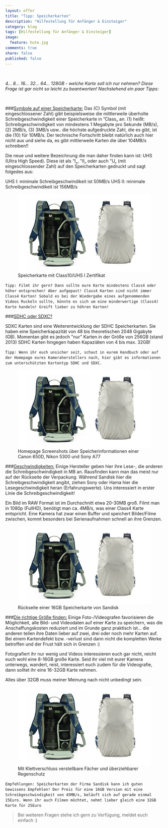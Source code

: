 ```yaml
---
layout: offer
title: "Tipp: Speicherkarten"
description: "Hilfestellung für Anfänger & Einsteiger"
category: blog
tags: [Hilfestellung für Anfänger & Einsteiger]
image:
  feature: hute.jpg
comments: true
share: false
published: false
---
```

 
  


    



*4... 8... 16... 32... 64... 128GB - welche Karte soll ich nur nehmen? 
Diese Frage ist gar nicht so leicht zu beantworten! 
Nachstehend ein paar Tipps:* 
 
  


    








###<u>Symbole auf einer Speicherkarte:</u>
Das (C) Symbol (mit eingeschlossener Zahl) gibt beispielsweise die mittlerweile überholte Schreibgeschwindigkeit einer Speicherkarte in ”Class„ an. (1) heißt: Schreibgeschwindigkeit von mindestens 1 Megabyte pro Sekunde (MB/s), (2) 2MB/s, (3) 3MB/s usw.. die höchste aufgedruckte Zahl, die es gibt, ist die (10) für 10MB/s.
Der technische Fortschritt bleibt natürlich auch hier nicht aus und siehe da, es gibt mittlerweile Karten die über
104MB/s schreiben!!

Die neue und weitere Bezeichnung die man daher finden kann ist: UHS (Ultra High Speed). Diese ist als “I„, "II„  oder auch "U„ (mit eingeschlossender Zahl) auf den Speicherkarten gedruckt und sagt folgedes aus:

UHS I: minimale Schreibgeschwindikeit ist 50MB/s
UHS II: minimale Schreibgeschwindikeit ist 156MB/s

<figure>
<img src="/images/bag1.jpg"/>
<figcaption>Speicherkarte mit Class10/UHS I Zertifikat</figcaption>
</figure>

`Tipp: Filmt ihr gern? Dann sollte eure Karte mindestens Class4 oder höher entsprechen! Aber aufgepast! Class4 Karten sind nicht immer Class4 Karten! Sobald es bei der Wiedergabe eines aufgenommenden Videos Ruckeln sollte, könnte es sich um eine minderwertige (Class4) Karte handeln! Greift lieber zu höhren Karten!`

###<u>SDHC oder SDXC?</u>

SDXC Karten sind eine Weiterentwicklung der SDHC Speicherkarten.
Sie haben eine Speicherkapazität von 48 bis theoretischen 2048 Gigabyte (GB). Momentan gibt es jedoch "nur" Karten in der Größe von 256GB (stand 2013)
SDHC Karten hingegen haben Kapaziäten von 4 bis max. 32GB!


`Tipp: Wenn ihr euch unsicher seit, schaut in eurem Handbuch oder auf der Homepage eures Kameraherstellers nach, hier gibt es informationen zum unterschützten Kartentyp SDHC und SDXC.`

<figure>
<img src="/images/bag1.jpg"/>
<figcaption>Homepage Screenshots über Speicherinformationen einer Canon 650D, Nikon 5300 und Sony A77</figcaption>
</figure>


###<u>Geschwindigkeiten:</u>
Einige Hersteller geben hier ihre Lese-, die anderen die Schreibgeschwindigkeit in MB an. Rausfinden kann man das meist nur auf der Rückseite der Verpackung. Während Sandisk hier die Schreibgeschwindigkeit angibt, ziehen Sony oder Hama hier die Lesegeschwindigkeit heran (Erfahrungswerte).
Uns interessiert in erster Linie die Schreibgeschwindigkeit!

Ein Bild im RAW Format ist im Durchschnitt etwa 20-30MB groß. Filmt man in 1080p (FullHD), benötigt man ca. 4MB/s, was einer Class4 Karte entspricht. Eine Kamera hat zwar einen Buffer und speichert Bilder/Filme zwischen, kommt besonders bei Serienaufnahmen schnell an ihre Grenzen.

<figure>
<img src="/images/bag1.jpg"/>
<figcaption>Rückseite einer 16GB Speicherkarte von Sandisk</figcaption>
</figure>


###<u>Die richtige Größe finden:</u>
Einige Foto-/Videografen favorisieren die Möglichkeit, alle Bild- und Videodaten auf einer Karte zu speichern, was die Anschaffungskosten reduziert und im Grunde ganz praktisch ist... die anderen teilen ihre Daten lieber auf zwei, drei oder noch mehr Karten auf. 
Bei einem Kartendefekt bzw. -verlust sind dann nicht die kompletten Werke betroffen und der Frust hält sich in Grenzen :)

Fotografiert ihr nur wenig und Videos interessieren euch gar nicht, reicht euch wohl eine 8-16GB große Karte. Seid ihr viel mit eurer Kamera unterwegs, wandert, reist, interessiert euch zudem für die Videografie, dann solltet ihr eine 16-32GB Karte nehmen. 

Alles über 32GB muss meiner Meinung nach nicht unbedingt sein. 

<figure>
<img src="/images/bag1.jpg"/>
<figcaption>Mit Klettverschluss verstellbare Fächer und überziehbarer Regenschutz</figcaption>
</figure>

`Empfehlungen: Speicherkarten der Firma Sandisk kann ich guten Gewissens Empfehlen! Der Preis für eine 16GB Version mit eine Schreibgeschwindigkeit von 45MB/s, beläuft sich auf gerade einmal 15Euro. Wenn ihr auch Filmen möchtet, nehmt lieber gleich eine 32GB Karte für 25Euro`







  



> Bei weiteren Fragen stehe ich gern zu Verfügung, meldet euch einfach :)